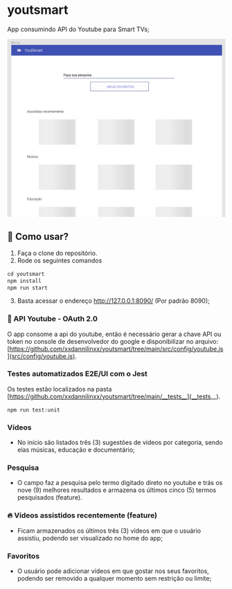 # youtsmart
App consumindo API do Youtube para Smart TVs;

![prototipagem feita pelo figma](https://github.com/xxdannilinxx/youtsmart/blob/main/figma.jpg?raw=true)

## 🚀 Como usar?
1) Faça o clone do repositório.
2) Rode os seguintes comandos
```
cd youtsmart
npm install
npm run start
```
3) Basta acessar o endereço http://127.0.0.1:8090/ (Por padrão 8090);

### 🔧 API Youtube - OAuth 2.0
O app consome a api do youtube, então é necessário gerar a chave API ou token no console de desenvolvedor do google e disponibilizar no arquivo: [https://github.com/xxdannilinxx/youtsmart/tree/main/src/config/youtube.js](src/config/youtube.js).

### Testes automatizados E2E/UI com o Jest
Os testes estão localizados na pasta [https://github.com/xxdannilinxx/youtsmart/tree/main/__tests__](__tests__).
```
npm run test:unit
```

### Vídeos
* No início são listados três (3) sugestões de vídeos por categoria, sendo elas músicas, educação e documentário;

### Pesquisa
* O campo faz a pesquisa pelo termo digitado direto no youtube e trás os nove (9) melhores resultados e armazena os últimos cinco (5) termos pesquisados (feature).

### 🔥 Vídeos assistidos recentemente (feature)
* Ficam armazenados os últimos três (3) vídeos em que o usuário assistiu, podendo ser visualizado no home do app;

### Favoritos
* O usuário pode adicionar vídeos em que gostar nos seus favoritos, podendo ser removido a qualquer momento sem restrição ou limite;
